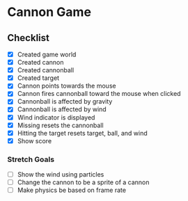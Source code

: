 # Cannon Game

## Checklist

- [x] Created game world
- [x] Created cannon
- [x] Created cannonball
- [x] Created target
- [x] Cannon points towards the mouse
- [x] Cannon fires cannonball toward the mouse when clicked
- [x] Cannonball is affected by gravity
- [x] Cannonball is affected by wind
- [x] Wind indicator is displayed
- [x] Missing resets the cannonball
- [x] Hitting the target resets target, ball, and wind
- [x] Show score

### Stretch Goals

- [ ] Show the wind using particles
- [ ] Change the cannon to be a sprite of a cannon
- [ ] Make physics be based on frame rate